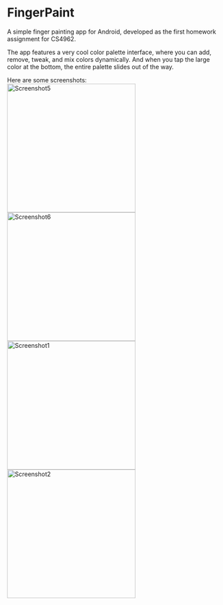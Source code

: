 FingerPaint
===========

A simple finger painting app for Android, developed as the first homework assignment for CS4962.

The app features a very cool color palette interface, where you can add, remove, tweak, and mix colors dynamically. And when you tap the large color at the bottom, the entire palette slides out of the way.

Here are some screenshots:
<br>
<img src="https://raw.github.com/kevinavery/FingerPaint/master/screenshot5.png" alt="Screenshot5" width="300">
<img src="https://raw.github.com/kevinavery/FingerPaint/master/screenshot6.png" alt="Screenshot6" width="300">
<br>
<img src="https://raw.github.com/kevinavery/FingerPaint/master/screenshot1.png" alt="Screenshot1" width="300">
<img src="https://raw.github.com/kevinavery/FingerPaint/master/screenshot2.png" alt="Screenshot2" width="300">
